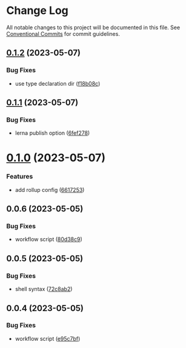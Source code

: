 # Change Log

All notable changes to this project will be documented in this file.
See [Conventional Commits](https://conventionalcommits.org) for commit guidelines.

## [0.1.2](https://github.com/danbileee/wev/compare/@danbileee/utils@0.1.1...@danbileee/utils@0.1.2) (2023-05-07)


### Bug Fixes

* use type declaration dir ([f18b08c](https://github.com/danbileee/wev/commit/f18b08c418d7b6c20ff9036dc2a887920d348c23))





## [0.1.1](https://github.com/danbileee/wev/compare/@danbileee/utils@0.1.0...@danbileee/utils@0.1.1) (2023-05-07)


### Bug Fixes

* lerna publish option ([6fef278](https://github.com/danbileee/wev/commit/6fef2786540f650fc0718089f9e49ffe102ec514))





# [0.1.0](https://github.com/danbileee/wev/compare/@danbileee/utils@0.0.5...@danbileee/utils@0.1.0) (2023-05-07)


### Features

* add rollup config ([6617253](https://github.com/danbileee/wev/commit/66172539cd27cb2bfdcadf9e30d552c5351ff957))





## 0.0.6 (2023-05-05)


### Bug Fixes

* workflow script ([80d38c9](https://github.com/danbileee/wev/commit/80d38c9374b08426f3e1d42eb6412acb198788d9))





## 0.0.5 (2023-05-05)


### Bug Fixes

* shell syntax ([72c8ab2](https://github.com/danbileee/wev/commit/72c8ab298e2db76782be0de0d655b03af699dfdd))





## 0.0.4 (2023-05-05)


### Bug Fixes

* workflow script ([e95c7bf](https://github.com/danbileee/wev/commit/e95c7bfcc28cc92b1cf66e4a9c8551fd1b09bbd3))
